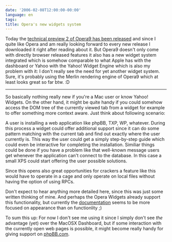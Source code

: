```yaml
---
date: '2006-02-08T12:00:00-00:00'
language: en
tags:
title: Opera's new widgets system
---
```



Today the [technical preview 2 of Opera9 has been released](http://labs.opera.com/news/2006/02/07/2/) and since I quite like Opera and am really looking forward to every new release I downloaded it right after reading about it. But Opera9 doesn't only come with directly browser released features it also has a new widget system integrated which is somehow comparable to what Apple has with the dashboard or Yahoo with the Yahoo! Widget Engine which is also my problem with it: I don't really see the need for yet another widget system. Sure, it's probably using the Merlin rendering engine of Opera9 which at least looks great so far btw. :D



-------------------------------



So basically nothing really new if you're a Mac user or know Yahoo! Widgets. On the other hand, it might be quite handy if you could somehow access the DOM tree of the currently viewed tab from a widget for example to offer something more context aware. Just think about following scenario:

A user is installing a web application like phpBB, TXP, WP, whatever. During this process a widget could offer additional support since it can do some pattern matching with the current tab and find out exactly where the user currently is. This way the user could get a simply step-by-step guide which could even be interactive for completing the installation. Similiar things could be done if you have a problem like that well-known message users get whenever the application can't connect to the database. In this case a small XPS could start offering the user possible solutions.

Since this opens also great opportunities for crackers a feature like this would have to operate in a cage and only operate on local files without having the option of using RPCs.

Don't expect to hear anything more detailed here, since this was just some written thinking of mine. And perhaps the Opera Widgets already support this functionality, but currently the [documentation](http://my.opera.com/community/dev/widgets/) seems to be more focused on appearance than on functionlity ;) 

To sum this up: For now I don't see me using it since I simply don't see _the_ advantage (yet) over the MacOSX Dashboard, but if some interaction with the currently open web pages is possible, it might become really handy for giving support on [phpBB.com](http://www.phpbb.com).